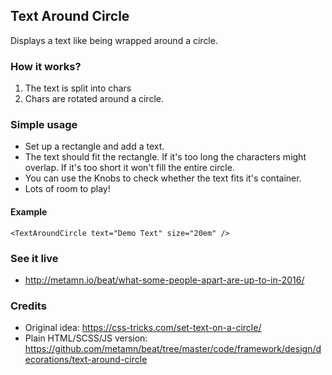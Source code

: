 ## Text Around Circle

Displays a text like being wrapped around a circle.

### How it works?

1. The text is split into chars
2. Chars are rotated around a circle.

### Simple usage

- Set up a rectangle and add a text.
- The text should fit the rectangle. If it's too long the characters might overlap. If it's too short it won't fill the entire circle.
- You can use the Knobs to check whether the text fits it's container.
- Lots of room to play!

#### Example

```React
<TextAroundCircle text="Demo Text" size="20em" />
```

### See it live

- http://metamn.io/beat/what-some-people-apart-are-up-to-in-2016/

### Credits

- Original idea: https://css-tricks.com/set-text-on-a-circle/
- Plain HTML/SCSS/JS version: https://github.com/metamn/beat/tree/master/code/framework/design/decorations/text-around-circle
